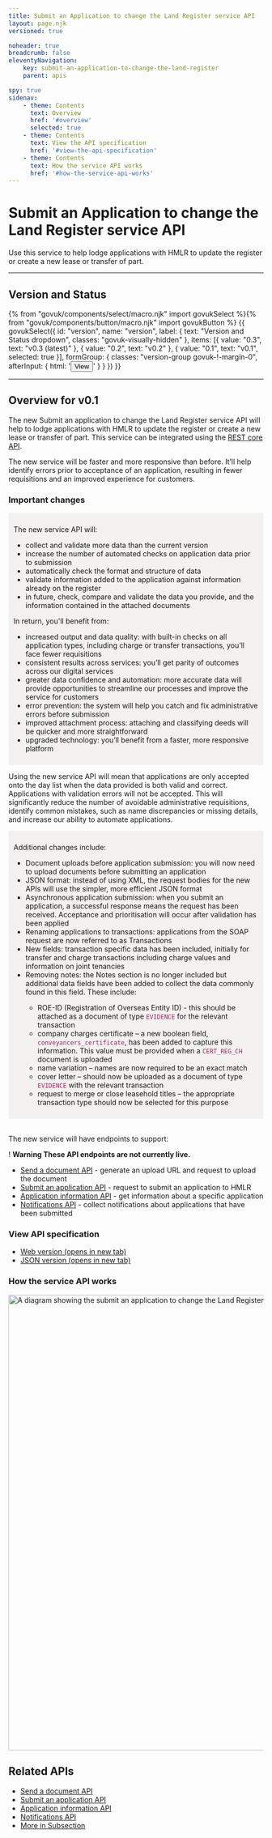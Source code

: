 ```yaml
---
title: Submit an Application to change the Land Register service API
layout: page.njk
versioned: true

noheader: true
breadcrumb: false
eleventyNavigation:
    key: submit-an-application-to-change-the-land-register
    parent: apis

spy: true
sidenav:
    - theme: Contents
      text: Overview
      href: '#overview'
      selected: true
    - theme: Contents
      text: View the API specification
      href: '#view-the-api-specification'
    - theme: Contents
      text: How the service API works
      href: '#how-the-service-api-works'
---
```


<h1 class="govuk-heading-xl">Submit an Application to change the Land Register service API</h1>
<p class="govuk-body-l">Use this service to help lodge applications with HMLR to update the register or create a new lease or transfer of part.</p>

<hr class="govuk-section-break govuk-section-break--l govuk-section-break--visible">

<div class="govuk-grid-row">
    <div class="govuk-grid-column-one-half version-label-center-y">
        <h2 class="govuk-heading-m govuk-!-margin-0" id="version-and-status">Version and Status</h2>
    </div>
    <div class="govuk-grid-column-one-half">{% from "govuk/components/select/macro.njk" import govukSelect %}{% from "govuk/components/button/macro.njk" import govukButton %}
        {{ govukSelect({
        id: "version",
        name: "version",
        label: {
            text: "Version and Status dropdown",
            classes: "govuk-visually-hidden"
        },
        items: [{
            value: "0.3",
            text: "v0.3 (latest)"
        }, {
            value: "0.2",
            text: "v0.2"
        }, {
            value: "0.1",
            text: "v0.1",
            selected: true
        }],
        formGroup: {
            classes: "version-group govuk-!-margin-0",
            afterInput: {
                html: '<button type="submit" 
                class="govuk-button govuk-!-margin-0" 
                data-module="govuk-button"
                onclick="setVersion();"
                >View</button>'
            }
        }
        }) }}</div>
</div>

<hr class="govuk-section-break govuk-section-break--l govuk-section-break--visible">

<div id="versioned" version="0.1">
<h2 class="govuk-heading-m" id="overview">Overview for v0.1</h2>
<p class="govuk-body">
    The new Submit an application to change the Land Register service API will help to lodge applications with
    HMLR to update the register or create a new lease or transfer of part. This service can be integrated using
    the <a class="govuk-body govuk-link" href="/learn-about-the-apis-we-use">REST core API</a>.</p>
<p class="govuk-body">
    The new service will be faster and more responsive than before. It’ll help identify errors prior to
    acceptance of an application, resulting in fewer requisitions and an improved experience for customers.</p>
<h3 class="govuk-heading-s">Important changes</h3>
<div class="govuk-!-margin-left-0" style="background-color: #f3f2f1; padding: 10px;">
    <p class="govuk-body">The new service API will:</p>
    <ul class="govuk-list govuk-list--bullet">
        <li>collect and validate more data than the current version</li>
        <li>increase the number of automated checks on application data prior to submission</li>
        <li>automatically check the format and structure of data</li>
        <li>validate information added to the application against information already on the register</li>
        <li>in future, check, compare and validate the data you provide, and the information contained in the
            attached documents</li>
    </ul>
    <p class="govuk-body">In return, you'll benefit from:</p>
    <ul class="govuk-list govuk-list--bullet">
        <li>increased output and data quality: with built-in checks on all application types, including charge
            or transfer transactions, you’ll face fewer requisitions</li>
        <li>consistent results across services: you’ll get parity of outcomes across our digital services</li>
        <li>greater data confidence and automation: more accurate data will provide opportunities to streamline
            our processes and improve the service for customers</li>
        <li>error prevention: the system will help you catch and fix administrative errors before submission
        </li>
        <li>improved attachment process: attaching and classifying deeds will be quicker and more
            straightforward</li>
        <li>upgraded technology: you’ll benefit from a faster, more responsive platform</li>
    </ul>
</div>
<div class="govuk-!-padding-bottom-3"></div>
<p class="govuk-body">Using the new service API will mean that applications are only accepted onto the day list
    when the data provided is both valid and correct. Applications with validation errors will not be accepted.
    This will significantly reduce the number of avoidable administrative requisitions, identify common
    mistakes, such as name discrepancies or missing details, and increase our ability to automate applications.
</p>
<div class="govuk-!-margin-left-0" style="background-color: #f3f2f1 ; padding: 10px;;">
    <p class="govuk-body">Additional changes include:</p>
    <ul class="govuk-list govuk-list--bullet">
        <li>Document uploads before application submission: you will now need to upload documents before
            submitting an application</li>
        <li>JSON format: instead of using XML, the request bodies for the new APIs will use the simpler, more
            efficient JSON format</li>
        <li>Asynchronous application submission: when you submit an application, a successful response means the
            request has been received. Acceptance and prioritisation will occur after validation has been
            applied</li>
        <li>Renaming applications to transactions: applications from the SOAP request are now referred to as
            Transactions</li>
        <li>New fields: transaction specific data has been included, initially for transfer and charge
            transactions including charge values and information on joint tenancies</li>
        <li>Removing notes: the Notes section is no longer included but additional data fields have been added
            to collect the data commonly found in this field. These include:</li>
        <ul class="govuk-list govuk-list--bullet govuk-!-margin-left-3">
            <li>ROE-ID (Registration of Overseas Entity ID) - this should be attached as a document of type
                <code style="color: #a71d5d">EVIDENCE</code> for the relevant transaction</li>
            <li>company charges certificate – a new boolean field, <code
                    style="color: #a71d5d">conveyancers_certificate</code>, has been added to capture this
                information. This value must be provided when a <code style="color: #a71d5d">CERT_REG_CH</code>
                document is uploaded</li>
            <li>name variation – names are now required to be an exact match</li>
            <li>cover letter – should now be uploaded as a document of type <code
                    style="color: #a71d5d">EVIDENCE</code> with the relevant transaction</li>
            <li>request to merge or close leasehold titles – the appropriate transaction type should now be
                selected for this purpose</li>
        </ul>
    </ul>
</div>
<br>
<p class="govuk-body">The new service will have endpoints to support:</p>
<div class="govuk-warning-text">
    <span class="govuk-warning-text__icon" aria-hidden="true">!</span>
    <strong class="govuk-warning-text__text">
        <span class="govuk-visually-hidden">Warning</span>
        These API endpoints are not currently live.
    </strong>
</div>
<ul class="govuk-list govuk-list--bullet">
    <li><a class="govuk-body govuk-link" href="/apis/send-a-document">Send a document API</a> - generate an
        upload URL and request to upload the document</li>
    <li><a class="govuk-body govuk-link" href="/apis/submit-an-application">Submit an application API</a> -
        request to submit an application to HMLR</li>
    <li><a class="govuk-body govuk-link" href="/apis/application-information">Application information API</a> -
        get information about a specific application</li>
    <li><a class="govuk-body govuk-link" href="/apis/notifications">Notifications API</a> - collect
        notifications about applications that have been submitted</li>
</ul>
<h3 class="govuk-heading-m" id="view-the-api-specification">View API specification</h3>
<ul class="govuk-list">
    <li>
        <a class="govuk-body govuk-link"
            href="https://landregistry.github.io/bgtechdoc/vcad/v0_3/vcad-spec.html" rel="noreferrer noopener"
            target="_blank">Web version (opens in new tab)</a>
    </li>
    <li>
        <a class="govuk-body govuk-link" href="https://landregistry.github.io/bgtechdoc/vcad/v0_3/openapi.json"
            rel="noreferrer noopener" target="_blank">JSON version (opens in new tab)</a>
    </li>
</ul>
<h3 class="govuk-heading-m" id="how-the-service-api-works">How the service API works</h3>
<img src="/assets/images/submit-an-application-to-change-the-Land-Register-API.png"
    alt="A diagram showing the submit an application to change the Land Register API" style="width: 900px">
</div>


<aside class="govuk-!-margin-top-5 related-items" role="complementary">
    <h2 class="govuk-heading-m" id="subsection-title">
        Related APIs
    </h2>
    <nav role="navigation" aria-labelledby="subsection-title">
        <ul class="govuk-list govuk-!-font-size-16">
            <li>
                <a class="govuk-body govuk-link" href="/apis/send-a-document">
                    Send a document API
                </a>
            </li>
            <li>
                <a class="govuk-body govuk-link" href="/apis/submit-an-application">
                    Submit an application API
                </a>
            </li>
            <li>
                <a class="govuk-body govuk-link" href="/apis/application-information">
                    Application information API
                </a>
            </li>
            <li>
                <a class="govuk-body govuk-link" href="/apis/notifications">
                    Notifications API
                </a>
            </li>
            <li>
                <a class="govuk-body govuk-link govuk-!-font-weight-bold" href="/find-a-service-api">
                    More <span class="govuk-visually-hidden">in Subsection</span>
                </a>
            </li>
        </ul>
    </nav>
</aside>
